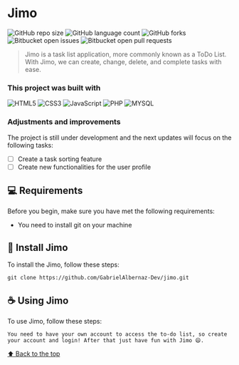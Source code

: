 # Jimo

![GitHub repo size](https://img.shields.io/github/repo-size/GabrielAlbernaz-Dev/jimo?style=for-the-badge)
![GitHub language count](https://img.shields.io/github/languages/count/GabrielAlbernaz-Dev/jimo?style=for-the-badge)
![GitHub forks](https://img.shields.io/github/forks/GabrielAlbernaz-Dev/jimo?style=for-the-badge)
![Bitbucket open issues](https://img.shields.io/bitbucket/issues/GabrielAlbernaz-Dev/jimo?style=for-the-badge)
![Bitbucket open pull requests](https://img.shields.io/bitbucket/pr-raw/GabrielAlbernaz-Dev/jimo?style=for-the-badge)

> Jimo is a task list application, more commonly known as a ToDo List. With Jimo, we can create, change, delete, and complete tasks with ease.

### This project was built with
![HTML5](https://img.shields.io/badge/html5-%23E34F26.svg?style=for-the-badge&logo=html5&logoColor=white) 
![CSS3](https://img.shields.io/badge/css3-%231572B6.svg?style=for-the-badge&logo=css3&logoColor=white)
![JavaScript](https://img.shields.io/badge/javascript-%23323330.svg?style=for-the-badge&logo=javascript&logoColor=%23F7DF1E) 
![PHP](https://img.shields.io/badge/PHP-777BB4?style=for-the-badge&logo=php&logoColor=white) 
![MYSQL](https://img.shields.io/badge/MySQL-00000F?style=for-the-badge&logo=mysql&logoColor=white)

### Adjustments and improvements

The project is still under development and the next updates will focus on the following tasks:

- [ ] Create a task sorting feature
- [ ] Create new functionalities for the user profile

## 💻 Requirements

Before you begin, make sure you have met the following requirements:
<!---Estes são apenas requisitos de exemplo. Adicionar, duplicar ou remover conforme necessário--->
* You need to install git on your machine

## 🚀 Install Jimo

To install the Jimo, follow these steps:

```
git clone https://github.com/GabrielAlbernaz-Dev/jimo.git
```

## ☕ Using Jimo

To use Jimo, follow these steps:

```
You need to have your own account to access the to-do list, so create your account and login! After that just have fun with Jimo 😄.
```

[⬆ Back to the top](#jimo)<br>
